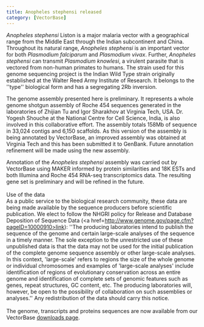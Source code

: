 ```yaml
---
title: Anopheles stephensi released
category: [VectorBase]
---
```

<i>Anopheles stephensi</i> Liston is a major malaria vector with a geographical range from the Middle East through the Indian subcontinent and China. Throughout its natural range, <i>Anopheles stephensi</i> is an important vector for both <i>Plasmodium falciparum</i> and <i>Plasmodium vivax</i>. Further, <i>Anopheles stephensi</i> can transmit <i>Plasmodium knowlesi</i>, a virulent parasite that is vectored from non-human primates to humans. The strain used for this genome sequencing project is the Indian Wild Type strain originally established at the Walter Reed Army Institute of Research. It belongs to the ''type'' biological form and has a segregating 2Rb inversion.<p>The genome assembly presented here is preliminary. It represents a whole genome shotgun assembly of Roche 454 sequences generated in the laboratories of Zhijian Tu and Igor Sharakhov at Virginia Tech, USA. Dr. Yogesh Shouche at the National Centre for Cell Science, India, is also involved in this collaborative effort. The assembly totals 158Mb of sequence in 33,024 contigs and 6,150 scaffolds. As this version of the assembly is being annotated by VectorBase, an improved assembly was obtained at Virginia Tech and this has been submitted it to GenBank. Future annotation refinement will be made using the new assembly.<p>Annotation of the <i>Anopheles stephensi</i> assembly was carried out by VectorBase using MAKER informed by protein similarities and 18K ESTs and both Illumina and Roche 454 RNA-seq transcriptomics data. The resulting gene set is preliminary and will be refined in the future.<br /><br />Use of the data<br />As a public service to the biological research community, these data are being made available by the sequence producers before scientific publication. We elect to follow the NHGRI policy for Release and Database Deposition of Sequence Data (<a href=http://www.genome.gov/page.cfm?pageID=10000910>link</a>): ''The producing laboratories intend to publish the sequence of the genome and certain large-scale analyses of the sequence in a timely manner. The sole exception to the unrestricted use of these unpublished data is that the data may not be used for the initial publication of the complete genome sequence assembly or other large-scale analyses. In this context, 'large-scale' refers to regions the size of the whole genome or individual chromosomes and examples of 'large-scale analyses' include identification of regions of evolutionary conservation across an entire genome and identification of complete sets of genomic features such as genes, repeat structures, GC content, etc. The producing laboratories will, however, be open to the possibility of collaboration on such assemblies or analyses.'' Any redistribution of the data should carry this notice.<br /><br />The genome, transcripts and proteins sequences are now available from our VectorBase <a href=/downloads/>downloads page</a>.
